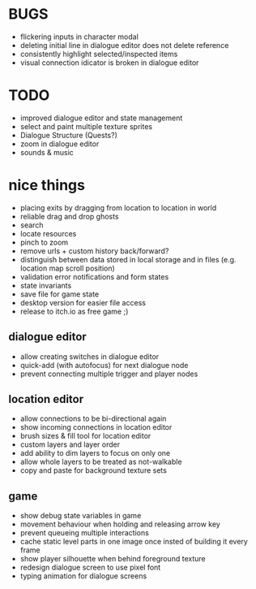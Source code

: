 # BUGS
- flickering inputs in character modal
- deleting initial line in dialogue editor does not delete reference
- consistently highlight selected/inspected items
- visual connection idicator is broken in dialogue editor

# TODO
- improved dialogue editor and state management
- select and paint multiple texture sprites
- Dialogue Structure (Quests?)
- zoom in dialogue editor
- sounds & music

# nice things
- placing exits by dragging from location to location in world
- reliable drag and drop ghosts
- search
- locate resources
- pinch to zoom
- remove urls + custom history back/forward?
- distinguish between data stored in local storage and in files (e.g. location map scroll position)
- validation error notifications and form states
- state invariants
- save file for game state
- desktop version for easier file access
- release to itch.io as free game ;)

## dialogue editor
- allow creating switches in dialogue editor
- quick-add (with autofocus) for next dialogue node
- prevent connecting multiple trigger and player nodes

## location editor
- allow connections to be bi-directional again
- show incoming connections in location editor
- brush sizes & fill tool for location editor
- custom layers and layer order
- add ability to dim layers to focus on only one
- allow whole layers to be treated as not-walkable
- copy and paste for background texture sets

## game
- show debug state variables in game
- movement behaviour when holding and releasing arrow key
- prevent queueing multiple interactions
- cache static level parts in one image once insted of building it every frame
- show player silhouette when behind foreground texture
- redesign dialogue screen to use pixel font
- typing animation for dialogue screens
